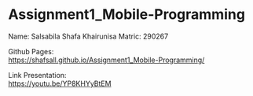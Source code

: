 # Assignment1_Mobile-Programming

Name: Salsabila Shafa Khairunisa
Matric: 290267

Github Pages: <br>
https://shafsall.github.io/Assignment1_Mobile-Programming/

Link Presentation: <br>
https://youtu.be/YP8KHYyBtEM
